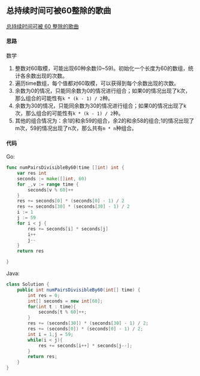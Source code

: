 ## 总持续时间可被60整除的歌曲

[总持续时间可被 60 整除的歌曲](https://leetcode-cn.com/problems/pairs-of-songs-with-total-durations-divisible-by-60/)

#### 思路

数学

1. 整数对60取模，可能出现60种余数(0~59)。初始化一个长度为60的数组，统计各余数出现的次数。
2. 遍历time数组，每个值都对60取模，可以获得到每个余数出现的次数。
3. 余数为0的情况，只能同余数为0的情况进行组合；如果0的情况出现了k次，那么组合的可能性有`k * (k - 1) / 2`种。
4. 余数为30的情况，只能同余数为30的情况进行组合；如果0的情况出现了k次，那么组合的可能性有`k * (k - 1) / 2`种。
5. 其他的组合情况为：余1的和余59的组合，余2的和余58的组合;1的情况出现了m次，59的情况出现了n次，那么共有`m * n`种组合。

#### 代码

Go:

```go
func numPairsDivisibleBy60(time []int) int {
    var res int
    seconds := make([]int, 60)
    for _,v := range time {
        seconds[v % 60]++
    }
    res += seconds[0] * (seconds[0] - 1) / 2
    res += seconds[30] * (seconds[30] - 1) / 2
    i := 1
    j := 59
    for i < j {
        res += seconds[i] * seconds[j]
        i++
        j--
    }
    return res

}
```

Java:

```java
class Solution {
    public int numPairsDivisibleBy60(int[] time) {
        int res = 0;
        int[] seconds = new int[60];
        for(int t : time){
            seconds[t % 60]++;
        }
        res += (seconds[30]) * (seconds[30] - 1) / 2;
        res += (seconds[0]) * (seconds[0] - 1) / 2;
        int i = 1,j = 59;
        while(i < j){
            res += seconds[i++] * seconds[j--];
        }
        return res;
    }
}
```




